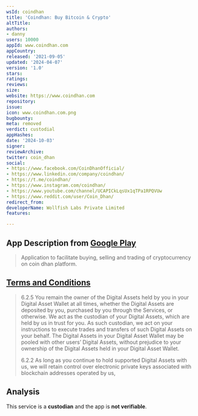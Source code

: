 ```yaml
---
wsId: coindhan
title: 'Coindhan: Buy Bitcoin & Crypto'
altTitle: 
authors:
- danny
users: 10000
appId: www.coindhan.com
appCountry: 
released: '2021-09-05'
updated: '2024-04-07'
version: '1.0'
stars: 
ratings: 
reviews: 
size: 
website: https://www.coindhan.com
repository: 
issue: 
icon: www.coindhan.com.png
bugbounty: 
meta: removed
verdict: custodial
appHashes: 
date: '2024-10-03'
signer: 
reviewArchive: 
twitter: coin_dhan
social:
- https://www.facebook.com/CoinDhanOfficial/
- https://www.linkedin.com/company/coindhan/
- https://t.me/coindhan/
- https://www.instagram.com/coindhan/
- https://www.youtube.com/channel/UCAPICkLqsUx1qTPa1RPQVUw
- https://www.reddit.com/user/Coin_Dhan/
redirect_from: 
developerName: Wollfish Labs Private Limited
features: 

---
```


## App Description from [Google Play](https://play.google.com/store/apps/details?id=www.coindhan.com) 

> Application to facilitate buying, selling and trading of cryptocurrency on coin dhan platform. 

## [Terms and Conditions](https://www.coindhan.com/legal/terms-conditions)

> 6.2.5 You remain the owner of the Digital Assets held by you in your Digital Asset Wallet at all times, whether the Digital Assets are deposited by you, purchased by you through the Services, or otherwise. We act as the custodian of your Digital Assets, which are held by us in trust for you. As such custodian, we act on your instructions to execute trades and transfers of such Digital Assets on your behalf. The Digital Assets in your Digital Asset Wallet may be pooled with other users’ Digital Assets, without prejudice to your ownership of the Digital Assets held in your Digital Asset
Wallet.
>
> 6.2.2 As long as you continue to hold supported Digital Assets with us, we will retain control over electronic private keys associated with blockchain addresses operated by us,

## Analysis 

This service is a **custodian** and the app is **not verifiable**.
